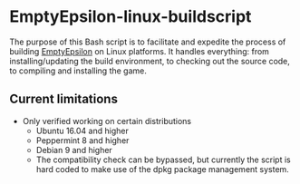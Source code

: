# EmptyEpsilon-linux-buildscript
The purpose of this Bash script is to facilitate and expedite the process of building [EmptyEpsilon](https://daid.github.io/EmptyEpsilon/) on Linux platforms. It handles everything: from installing/updating the build environment, to checking out the source code, to compiling and installing the game.

## Current limitations
- Only verified working on certain distributions
  - Ubuntu 16.04 and higher
  - Peppermint 8 and higher
  - Debian 9 and higher
  - The compatibility check can be bypassed, but currently the script is hard coded to make use of the dpkg package management system.
